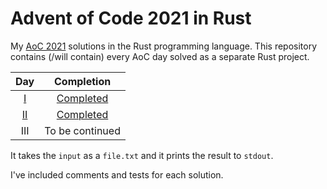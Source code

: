 # Advent of Code 2021 in Rust
My [AoC 2021][aoc-2021] solutions in the Rust programming language.
This repository contains (/will contain) every AoC day solved as a separate Rust project.



| Day              | Completion                      |
| :--------------: | :-----------------------------: |
| [I][aoc-2021-1]  | [Completed](./day1/src/lib.rs)  |
| [II][aoc-2021-2] | [Completed](./day2/src/lib.rs)  |
| III              | To be continued                 |

It takes the `input` as a `file.txt` and it prints the result to `stdout`.

I've included comments and tests for each solution.

[aoc-2021]: https://adventofcode.com/2021
[aoc-2021-1]: https://adventofcode.com/2021/day/1
[aoc-2021-2]: https://adventofcode.com/2021/day/2